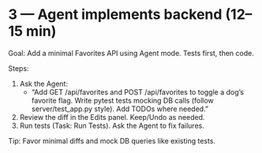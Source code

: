# 3 — Agent implements backend (12–15 min)

Goal: Add a minimal Favorites API using Agent mode. Tests first, then code.

Steps:
1) Ask the Agent:
   - “Add GET /api/favorites and POST /api/favorites to toggle a dog’s favorite flag. Write pytest tests mocking DB calls (follow server/test_app.py style). Add TODOs where needed.”
2) Review the diff in the Edits panel. Keep/Undo as needed.
3) Run tests (Task: Run Tests). Ask the Agent to fix failures.

Tip: Favor minimal diffs and mock DB queries like existing tests.
